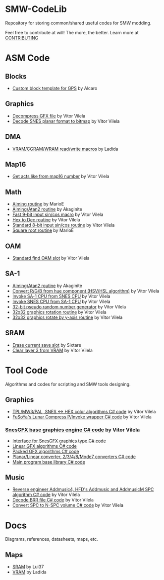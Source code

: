 # SMW-CodeLib
Repository for storing common/shared useful codes for SMW modding.

Feel free to contribute at will! The more, the better. Learn more at [CONTRIBUTING](CONTRIBUTING.md)

# ASM Code

## Blocks
- [Custom block template for GPS](asm/blocks/template.asm) by Alcaro

## Graphics
- [Decompress GFX file](asm/gfx/decomp.asm) by Vitor Vilela
- [Decode SNES planar format to bitmap](asm/gfx/snes_graphics.asm) by Vitor Vilela

## DMA
- [VRAM/CGRAM/WRAM read/write macros](asm/dma/macros.asm) by Ladida

## Map16

- [Get acts like from map16 number](asm/map16/get_act_like.asm) by Vitor Vilela

## Math

- [Aiming routine](asm/math/aiming.asm) by MarioE
- [Aiming/Atan2 routine](asm/math/atan2.asm) by Akaginite
- [Fast 9-bit input sin/cos macro](asm/math/fast_sincos.asm) by Vitor Vilela
- [Hex to Dec routine](asm/math/hex_to_dec.asm) by Vitor Vilela
- [Standard 8-bit input sin/cos routine](asm/math/sincos.asm) by Vitor Vilela
- [Square root routine](asm/math/sqrt.asm) by MarioE

## OAM

- [Standard find OAM slot](asm/oam/find_oam.asm) by Vitor Vilela

## SA-1
- [Aiming/Atan2 routine](asm/sa1/atan2.asm) by Akaginite
- [Convert R/G/B from hue component (HSV/HSL algorithm)](asm/sa1/color.asm) by Vitor Vilela
- [Invoke SA-1 CPU from SNES CPU](asm/sa1/invoke_sa1.asm) by Vitor Vilela
- [Invoke SNES CPU from SA-1 CPU](asm/sa1/invoke_snes.asm) by Vitor Vilela
- [32-bit pseudo random number generator](asm/sa1/random.asm) by Vitor Vilela
- [32x32 graphics rotation routine](asm/sa1/rotate.asm) by Vitor Vilela
- [32x32 graphics rotate by y-axis routine](asm/sa1/rotate_yaxis.asm) by Vitor Vilela

## SRAM
- [Erase current save slot](asm/sram/erase.asm) by Sixtare
- [Clear layer 3 from VRAM](asm/vram/clear_layer3.asm) by Vitor Vilela

# Tool Code
Algorithms and codes for scripting and SMW tools designing.

## Graphics
- [TPL/MW3/PAL, SNES <-> HEX color algorithms C# code](cs/gfx/Color.cs) by Vitor Vilela
- [FuSoYa's Lunar Compress P/Invoke wrapper C# code](cs/gfx/LC.cs) by Vitor Vilela

### [SnesGFX base graphics engine C# code](cs/gfx/snesgfx) by Vitor Vilela
- [Interface for SnesGFX graphics type C# code](cs/gfx/snesgfx/IBitformat.cs)
- [Linear GFX algorithms C# code](cs/gfx/snesgfx/Linear.cs)
- [Packed GFX algorithms C# code](cs/gfx/snesgfx/Packed.cs)
- [Planar/Linear converter, 2/3/4/8/Mode7 converters C# code](cs/gfx/snesgfx/SNES.cs)
- [Main program base library C# code](cs/gfx/snesgfx/SnesGFX.cs)

## Music
- [Reverse engineer Addmusic4, HFD's Addmusic and AddmusicM SPC algorithm C# code](cs/music/AntiSPC.cs) by Vitor Vilela
- [Decode BRR file C# code](cs/music/BRR.cs) by Vitor Vilela
- [Convert SPC to N-SPC volume C# code](cs/music/VolumeCalc.cs) by Vitor Vilela

# Docs
Diagrams, references, datasheets, maps, etc.

## Maps
- [SRAM](docs/SRAM.md) by Lui37
- [VRAM](docs/VRAM.md) by Ladida

